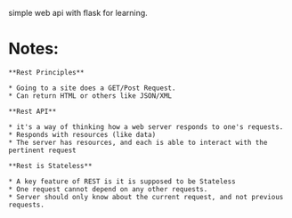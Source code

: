 simple web api with flask for learning.

# Notes: #

    **Rest Principles**

    * Going to a site does a GET/Post Request.
    * Can return HTML or others like JSON/XML

    **Rest API**

    * it's a way of thinking how a web server responds to one's requests.
    * Responds with resources (like data)
    * The server has resources, and each is able to interact with the pertinent request

    **Rest is Stateless**

    * A key feature of REST is it is supposed to be Stateless
    * One request cannot depend on any other requests.
    * Server should only know about the current request, and not previous requests.
